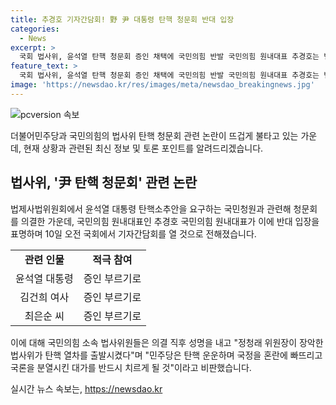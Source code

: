 ```yaml
---
title: 추경호 기자간담회! 野 尹 대통령 탄핵 청문회 반대 입장
categories:
  - News
excerpt: >
  국회 법사위, 윤석열 탄핵 청문회 증인 채택에 국민의힘 반발 국민의힘 원내대표 추경호는 법사위가 윤석열 대통령 탄핵 청문회를 의결한 것에 반대 입장을 표명할 예정이라고 전했다. 이에 국민의힘 소속 법사위원들은 정청래 위원장을 비판하며 탄핵 열차를 출발시킨 것이라고 지적했다. 관련하여 추 원내대표는 오늘 국회에서 현안 관련 기자간담회를 연다고 밝혔다.
feature_text: >
  국회 법사위, 윤석열 탄핵 청문회 증인 채택에 국민의힘 반발 국민의힘 원내대표 추경호는 법사위가 윤석열 대통령 탄핵 청문회를 의결한 것에 반대 입장을 표명할 예정이라고 전했다. 이에 국민의힘 소속 법사위원들은 정청래 위원장을 비판하며 탄핵 열차를 출발시킨 것이라고 지적했다. 관련하여 추 원내대표는 오늘 국회에서 현안 관련 기자간담회를 연다고 밝혔다.
image: 'https://newsdao.kr/res/images/meta/newsdao_breakingnews.jpg'
---
```


<p><img src="https://newsdao.kr/res/images/meta/newsdao_breakingnews.jpg" alt="pcversion 속보" /></p>

<p>더불어민주당과 국민의힘의 법사위 탄핵 청문회 관련 논란이 뜨겁게 불타고 있는 가운데, 현재 상황과 관련된 최신 정보 및 토론 포인트를 알려드리겠습니다. </p>

<h2 data-ke-size="size26">법사위, '尹 탄핵 청문회' 관련 논란</h2>

<p data-ke-size="size16">법제사법위원회에서 윤석열 대통령 탄핵소추안을 요구하는 국민청원과 관련해 청문회를 의결한 가운데, 국민의힘 원내대표인 추경호 국민의힘 원내대표가 이에 반대 입장을 표명하며 10일 오전 국회에서 기자간담회를 열 것으로 전해졌습니다.</p>

<table>
  <tr>
    <td style="text-align: center; height: 17px;"><b>관련 인물</b></td>
    <td style="text-align: center; height: 17px;"><b>적극 참여</b></td>
  </tr>
  <tr>
    <td style="text-align: center; height: 17px;">윤석열 대통령</td>
    <td style="text-align: center; height: 17px;">증인 부르기로</td>
  </tr>
  <tr>
    <td style="text-align: center; height: 17px;">김건희 여사</td>
    <td style="text-align: center; height: 17px;">증인 부르기로</td>
  </tr>
  <tr>
    <td style="text-align: center; height: 17px;">최은순 씨</td>
    <td style="text-align: center; height: 17px;">증인 부르기로</td>
  </tr>
</table>

<p data-ke-size="size16">이에 대해 국민의힘 소속 법사위원들은 의결 직후 성명을 내고 "정청래 위원장이 장악한 법사위가 탄핵 열차를 출발시켰다"며 "민주당은 탄핵 운운하며 국정을 혼란에 빠뜨리고 국론을 분열시킨 대가를 반드시 치르게 될 것"이라고 비판했습니다.</p>
실시간 뉴스 속보는, <a href="https://newsdao.kr" rel="dofollow">https://newsdao.kr</a>


